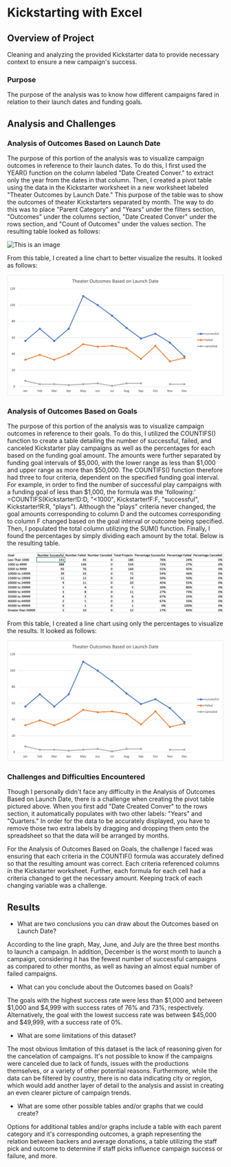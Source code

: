# Kickstarting with Excel

## Overview of Project

Cleaning and analyzing the provided Kickstarter data to provide necessary context to ensure a new campaign's success.

### Purpose

The purpose of the analysis was to know how different campaigns fared in relation to their launch dates and funding goals.

## Analysis and Challenges

### Analysis of Outcomes Based on Launch Date

The purpose of this portion of the analysis was to visualize campaign outcomes in reference to their launch dates.  To do this, I first used the YEAR() function on the column labeled "Date Created Conver." to extract only the year from the dates in that column.  Then, I created a pivot table using the data in the Kickstarter worksheet in a new worksheet labeled "Theater Outcomes by Launch Date."  This purpose of the table was to show the outcomes of theater Kickstarters separated by month.  The way to do this was to place "Parent Category" and "Years" under the filters section, "Outcomes" under the columns section, "Date Created Conver" under the rows section, and "Count of Outcomes" under the values section.  The resulting table looked as follows:

![This is an image](https://github.com/amacancio/Kickstarter-analysis/issues/1#issue-1059514928)

From this table, I created a line chart to better visualize the results.  It looked as follows:

![This is an image](https://github.com/amacancio/Kickstarter-analysis/blob/main/Resources/Theater_Outcomes_vs_Launch.png)

### Analysis of Outcomes Based on Goals

The purpose of this portion of the analysis was to visualize campaign outcomes in reference to their goals.  To do this, I utilized the COUNTIFS() function to create a table detailing the number of successful, failed, and canceled Kickstarter play campaigns as well as the percentages for each based on the funding goal amount.  The amounts were further separated by funding goal intervals of $5,000, with the lower range as less than $1,000 and upper range as more than $50,000.  The COUNTIFS() function therefore had three to four criteria, dependent on the specified funding goal interval.  For example, in order to find the number of successful play campaigns with a funding goal of less than $1,000, the formula was the 'following:' =COUNTIFS(Kickstarter!D:D, "<1000", Kickstarter!F:F, "successful", Kickstarter!R:R, "plays").  Although the "plays" criteria never changed, the goal amounts corresponding to column D and the outcomes corresponding to column F changed based on the goal interval or outcome being specified.  Then, I populated the total column utilizing the SUM() function.  Finally, I found the percentages by simply dividing each amount by the total.  Below is the resulting table.

![This is an image](https://github.com/amacancio/Kickstarter-analysis/blob/main/Resources/Outcome%20Breakdown%20by%20Goal%20Interval.png)

From this table, I created a line chart using only the percentages to visualize the results.  It looked as follows:

![This is an image](https://github.com/amacancio/Kickstarter-analysis/blob/main/Resources/Theater_Outcomes_vs_Launch.png)

### Challenges and Difficulties Encountered

Though I personally didn't face any difficulty in the Analysis of Outcomes Based on Launch Date, there is a challenge when creating the pivot table pictured above.  When you first add "Date Created Conver" to the rows section, it automatically populates with two other labels: "Years" and "Quarters."  In order for the data to be accurately displayed, you have to remove those two extra labels by dragging and dropping them onto the spreadsheet so that the data will be arranged by months.

For the Analysis of Outcomes Based on Goals, the challenge I faced was ensuring that each criteria in the COUNTIF() formula was accurately defined so that the resulting amount was correct.  Each criteria referenced columns in the Kickstarter worksheet.  Further, each formula for each cell had a criteria changed to get the necessary amount.  Keeping track of each changing variable was a challenge.

## Results

- What are two conclusions you can draw about the Outcomes based on Launch Date?

According to the line graph, May, June, and July are the three best months to launch a campaign.  In addition, December is the worst month to launch a campaign, considering it has the fewest number of successful campaigns as compared to other months, as well as having an almost equal number of failed campaigns.

- What can you conclude about the Outcomes based on Goals?

The goals with the highest success rate were less than $1,000 and between $1,000 and $4,999 with success rates of 76% and 73%, respectively.  Alternatively, the goal with the lowest success rate was between $45,000 and $49,999, with a success rate of 0%.

- What are some limitations of this dataset?

The most obvious limitation of this dataset is the lack of reasoning given for the cancelation of campaigns.  It's not possible to know if the campaigns were canceled due to lack of funds, issues with the productions themselves, or a variety of other potential reasons.  Furthermore, while the data can be filtered by country, there is no data indicating city or region, which would add another layer of detail to the analysis and assist in creating an even clearer picture of campaign trends.

- What are some other possible tables and/or graphs that we could create?

Options for additional tables and/or graphs include a table with each parent category and it's corresponding outcomes, a graph representing the relation between backers and average donations, a table utilizing the staff pick and outcome to determine if staff picks influence campaign success or failure, and more.
